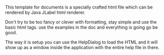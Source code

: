 This template for documents is a specially crafted html file which can be 
rendered by Java JLabel html renderer.

Don't try to be too fancy or clever with formatting, stay simple and use the
basic html tags. use the examples in the doc and everything is going go be good.

The way it is setup you can use the HelpDialog to load the HTML and it will show
up as a window inside the application with the entire help file in there.
